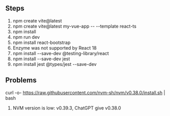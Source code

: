 ## Steps
1. npm create vite@latest
2. npm create vite@latest my-vue-app -- --template react-ts
3. npm install
4. npm run dev
5. npm install react-bootstrap 
6. Enzyme was not supported by React 18
7. npm install --save-dev @testing-library/react
8. npm install --save-dev jest
9. npm install jest @types/jest --save-dev



## Problems
curl -o- https://raw.githubusercontent.com/nvm-sh/nvm/v0.38.0/install.sh | bash
1. NVM version is low: v0.39.3, ChatGPT give v0.38.0
